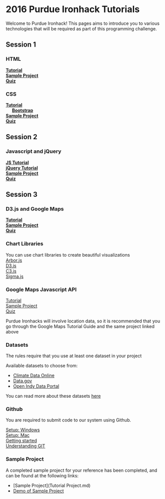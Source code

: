# 2016 Purdue Ironhack Tutorials    

Welcome to Purdue Ironhack! This pages aims to introduce you to various technologies that will be required as part of this programming challenge.

## Session 1

### HTML
**[Tutorial](http://www.w3schools.com/html)** <br>
**[Sample Project](session1/html&css)** <br>
**[Quiz](https://goo.gl/9z5ekl)** <br>

### CSS
**[Tutorial](http://www.w3schools.com/css/)** <br>
&nbsp;&nbsp;&nbsp;&nbsp; **[Bootstrap](http://getbootstrap.com/)** <br>
**[Sample Project](session1/html&css)** <br>
**[Quiz](https://goo.gl/9z5ekl)** <br>

## Session 2

### Javascript and jQuery
**[JS Tutorial](http://www.w3schools.com/js/)** <br>
**[jQuery Tutorial](http://www.w3schools.com/jquery/)** <br>
**[Sample Project](session2/Javascript/example1.html)** <br>
**[Quiz](https://goo.gl/2SRfIk)** <br>

## Session 3

### D3.js and Google Maps
**[Tutorial](https://github.com/d3/d3/wiki)** <br>
**[Sample Project](https://github.com/hermes95/D3-Tutorials)** <br>
**[Quiz](https://goo.gl/9jn9GV)** <br>

### Chart Libraries
You can use chart libraries to create beautiful visualizations <br>
[Arbor.js](http://arborjs.org) <br>
[D3.js](http://d3js.org)<br>
[C3.js](http://c3js.org)<br>
[Sigma.js](http://sigmajs.org)<br>

### Google Maps Javascript API
[Tutorial](https://developers.google.com/maps/documentation/javascript/tutorial) <br>
[Sample Project](https://developers.google.com/maps/documentation/javascript/earthquakes)<br>
[Quiz](https://goo.gl/9jn9GV)<br>

Purdue Ironhacks will involve location data, so it is recommended that you go through the Google Maps Tutorial Guide and the same project linked above

### Datasets

The rules require that you use at least one dataset in your project

Available datasets to choose from:
- [Climate Data Online](https://www.ncdc.noaa.gov/cdo-web)
- [Data.gov](https://www.data.gov)
- [Open Indy Data Portal](http://data.indy.gov/)

You can read more about these datasets [here](Datasets.md)

### Github

You are required to submit code to our system using Github. <br>

[Setup: Windows](Github-Setup-For-Windows.md) <br>
[Setup: Mac](Github-Setup-For-Mac.md) <br>
[Getting started](Github-Tutorial.md) <br>
[Understanding GIT](https://www.atlassian.com/git/tutorials/what-is-git)

### Sample Project    

A completed sample project for your reference has been completed, and can be found at the following links:
- [Sample Project](Tutorial Project.md)
- [Demo of Sample Project](http://rawgit.com/priyankjain/2016-Purdue-Ironhack-Tutorials/master/2016-Purdue-Ironhacks-Tutorial-Project.html)

